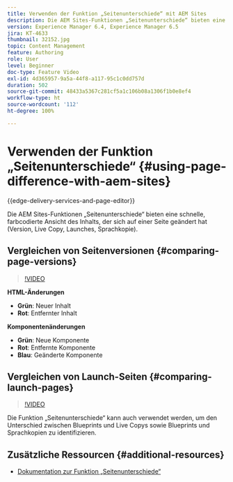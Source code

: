 ```yaml
---
title: Verwenden der Funktion „Seitenunterschiede“ mit AEM Sites
description: Die AEM Sites-Funktionen „Seitenunterschiede“ bieten eine schnelle, farbcodierte Ansicht des Inhalts, der sich auf einer Seite geändert hat (Version, Live Copy, Launches, Sprachkopie).
version: Experience Manager 6.4, Experience Manager 6.5
jira: KT-4633
thumbnail: 32152.jpg
topic: Content Management
feature: Authoring
role: User
level: Beginner
doc-type: Feature Video
exl-id: 4d365957-9a5a-44f8-a117-95c1c0dd757d
duration: 502
source-git-commit: 48433a5367c281cf5a1c106b08a1306f1b0e8ef4
workflow-type: ht
source-wordcount: '112'
ht-degree: 100%

---
```


# Verwenden der Funktion „Seitenunterschiede“ {#using-page-difference-with-aem-sites}

{{edge-delivery-services-and-page-editor}}

Die AEM Sites-Funktionen „Seitenunterschiede“ bieten eine schnelle, farbcodierte Ansicht des Inhalts, der sich auf einer Seite geändert hat (Version, Live Copy, Launches, Sprachkopie).

## Vergleichen von Seitenversionen {#comparing-page-versions}

>[!VIDEO](https://video.tv.adobe.com/v/32152?quality=12&learn=on)

**HTML-Änderungen**

* **Grün**: Neuer Inhalt
* **Rot**: Entfernter Inhalt

**Komponentenänderungen**

* **Grün**: Neue Komponente
* **Rot**: Entfernte Komponente
* **Blau**: Geänderte Komponente

## Vergleichen von Launch-Seiten {#comparing-launch-pages}

>[!VIDEO](https://video.tv.adobe.com/v/17746?quality=12&learn=on)

Die Funktion „Seitenunterschiede“ kann auch verwendet werden, um den Unterschied zwischen Blueprints und Live Copys sowie Blueprints und Sprachkopien zu identifizieren.

## Zusätzliche Ressourcen {#additional-resources}

* [Dokumentation zur Funktion „Seitenunterschiede“](https://experienceleague.adobe.com/docs/experience-manager-65/authoring/siteandpage/page-diff.html?lang=de)
